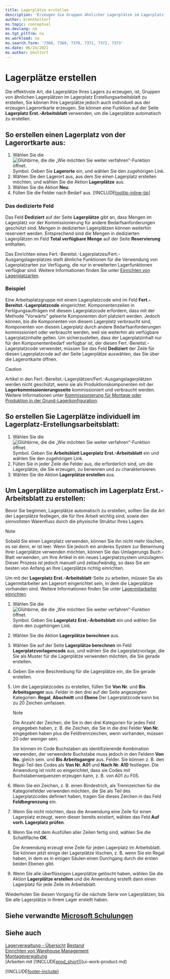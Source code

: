 ```yaml
---
title: Lagerplätze erstellen
description: 'Erzeugen Sie Gruppen ähnlicher Lagerplätze im Lagerplatz-Erstellungs-Arbeitsblatt, erstellen Sie Lagerplätze einzeln auf der Standortkarte oder automatisch im Lagerplatz-Erstellungs-Arbeitsblatt.'
author: brentholtorf
ms.topic: conceptual
ms.devlang: na
ms.tgt_pltfrm: na
ms.workload: na
ms.search.form: '7368, 7369, 7370, 7371, 7372, 7373'
ms.date: 06/24/2021
ms.author: bholtorf
---
```

# Lagerplätze erstellen

Die effektivste Art, die Lagerplätze Ihres Lagers zu erzeugen, ist, Gruppen von ähnlichen Lagerplätzen im Lagerplatz Erstellungsarbeitsblatt zu erstellen, Sie können Ihre Lagerplätze jedoch auch individuell aus der erzeugen Lagerortkarte erzeugen. Sie können eine Funktion auf der Seite **Lagerplatz Erst.-Arbeitsblatt** verwenden, um die Lagerplätze automatisch zu erstellen.  

## So erstellen einen Lagerplatz von der Lagerortkarte aus:

1.  Wählen Sie die ![Glühbirne, die die „Wie möchten Sie weiter verfahren“-Funktion öffnet.](media/ui-search/search_small.png "Wie möchten Sie weiter verfahren?") Symbol. Geben Sie **Lagerorte** ein, und wählen Sie den zugehörigen Link.  
2.  Wählen Sie den Lagerort aus, aus dem Sie einen Lagerplatz erstellen möchten, und wählen Sie die Aktion **Lagerplätze** aus.  
3. Wählen Sie die Aktion **Neu**.
4. Füllen Sie die Felder nach Bedarf aus. [!INCLUDE[tooltip-inline-tip](includes/tooltip-inline-tip_md.md)]

### Das dedizierte Feld

Das Feld **Dediziert** auf der Seite **Lagerplätze** gibt an, dass Mengen im Lagerplatz vor der Kommissionierung für andere Bedarfsanforderungen geschützt sind. Mengen in dedizierten Lagerplätzen können weiterhin reserviert werden. Entsprechend sind die Mengen in dedizierten Lagerplätzen im Feld **Total verfügbare Menge** auf der Seite **Reservierung** enthalten.

Das Einrichten eines Fert.-Bereitst.-Lagerplatzes/Fert.-Ausgangslagerplatzes stellt ähnliche Funktionen für die Verwendung von Lagerplatzarten zur Verfügung, die nur in erweiterten Lagerfunktionen verfügbar sind. Weitere Informationen finden Sie unter [Einrichten von Lagerplatzarten](warehouse-how-to-set-up-bin-types.md).

### Beispiel

Eine Arbeitsplatzgruppe mit einem Lagerplatzcode wird im Feld **Fert.-Bereitst.-Lagerplatzcode** eingerichtet. Komponentenzeilen in Fertigungsaufträgen mit diesem Lagerplatzcode erfordern, dass mit der Methode "Vorwärts" geleerte Komponenten dort platziert werden. Jedoch können, bis die Komponenten von diesem Lagerplatz verbraucht sind, Komponenten von diesem Lagerplatz durch andere Bedarfsanforderungen kommissioniert oder verbraucht werden, weil sie weiterhin als verfügbare Lagerplatzinhalte gelten. Um sicherzustellen, dass der Lagerplatzinhalt nur für den Komponentenbedarf verfügbar ist, der diesen Fert.-Bereitst.-Lagerplatzcode verwendet, müssen Sie das Feld **Dediziert** der Zeile für diesen Lagerplatzcode auf der Seite Lagerplätze auswählen, das Sie über die Lagerortkarte öffnen.

> [!Caution]
> Artikel in den Fert.-Bereitst.-Lagerplätzen/Fert.-Ausgangslagerplätzen werden nicht geschützt, wenn sie als Produktionskomponenten mit der **Lagerkommissionierungsseite** kommissioniert und verbraucht werden. Weitere Informationen unter [Kommissionierung für Montage oder Produktion in der Grund-Lagerkonfiguration](warehouse-how-to-pick-for-production.md).

## So erstellen Sie Lagerplätze individuell im Lagerplatz-Erstellungsarbeitsblatt:

1.  Wählen Sie die ![Glühbirne, die die „Wie möchten Sie weiter verfahren“-Funktion öffnet.](media/ui-search/search_small.png "Wie möchten Sie weiter verfahren?") Symbol. Geben Sie **Arbeitsblatt Lagerplatz Erst.-Arbeitsblatt** ein und wählen Sie den zugehörigen Link.  
2.  Füllen Sie in jeder Zeile die Felder aus, die erforderlich sind, um die Lagerplätze, die Sie erzeugen, zu benennen und zu charakterisieren.  
3.  Wählen Sie die Aktion **Lagerplätze erstellen** aus.  

## Um Lagerplätze automatisch im Lagerplatz Erst.-Arbeitsblatt zu erstellen:

Bevor Sie beginnen, Lagerplätze automatisch zu erstellen, sollten Sie die Art der Lagerplätze festlegen, die für Ihre Arbeit wichtig sind, sowie den sinnvollsten Warenfluss durch die physische Struktur Ihres Lagers.  

> [!NOTE]  
> Sobald Sie einen Lagerplatz verwenden, können Sie ihn nicht mehr löschen, es sei denn, er ist leer. Wenn Sie jedoch ein anderes System zur Benennung Ihrer Lagerplätze verwenden möchten, können Sie das Umlagerungs Buch.-Blatt verwenden, um Ihre Artikel in ein neues Lagerplatzsystem umzulagern. Dieser Prozess ist jedoch manuell und zeitaufwändig, so dass Sie am besten von Anfang an Ihre Lagerplätze richtig einrichten.  

Um mit der **Lagerplatz Erst.-Arbeitsblatt**-Seite zu arbeiten, müssen Sie als Lagermitarbeiter am Lagerort eingerichtet sein, in dem die Lagerplätze vorhanden sind. Weitere Informationen finden Sie unter [Lagermitarbeiter einrichten](warehouse-how-to-set-up-warehouse-employees.md)    

1.  Wählen Sie die ![Glühbirne, die die „Wie möchten Sie weiter verfahren“-Funktion öffnet.](media/ui-search/search_small.png "Sagen Sie mir, was Sie tun möchten") Symbol. Geben Sie **Lagerplatz Erst.-Arbeitsblatt** ein und wählen Sie dann den zugehörigen Link.  
2.  Wählen Sie die Aktion **Lagerplätze berechnen** aus.
3. Wählen Sie auf der Seite **Lagerplätze berechnen** im Feld **Lagerplatzvorlagencode** aus, und wählen Sie die Lagerplatzvorlage, die Sie als Muster für die Lagerplätze verwenden möchten, die Sie gerade erstellen.
4.  Geben Sie eine Beschreibung für die Lagerplätze ein, die Sie gerade erstellen.  
5.  Um die Lagerplatzcodes zu erstellen, füllen Sie **Von Nr.** und **Bis Arbeitsgangnr** aus. Felder in den drei auf der Seite angezeigten Kategorien: **Regal**, **Abschnitt** und **Ebene** Der Lagerplatzcode kann bis zu 20 Zeichen umfassen.  

    > [!NOTE]  
    >  Die Anzahl der Zeichen, die Sie in den drei Kategorien für jedes Feld eingegeben haben, z. B. die Zeichen, die Sie in die drei Felder **Von Nr.** eingegeben haben plus die Feldtrennzeichen, wenn vorhanden, müssen 20 oder weniger sein.  

     Sie können im Code Buchstaben als identifizierende Kombination verwenden, der verwendete Buchstabe muss jedoch in den Feldern **Von No.** gleich sein. und **Bis Arbeitsgangnr** aus. Felder. Sie können z. B. den Regal-Teil des Codes als **Von Nr. A01** und **Nach Nr. A10** festlegen. Die Anwendung ist nicht so eingerichtet, dass sie Codes mit Buchstabensequenzen erzeugen kann, z. B. von A01 zu F05.  

6.  Wenn Sie ein Zeichen, z. B. einen Bindestrich, als Trennzeichen für die Kategoriefelder verwenden möchten, die Sie als Teil des Lagerplatzcodes definiert haben, tragen Sie dieses Zeichen in das Feld **Feldbegrenzung** ein.  
7.  Wenn Sie nicht möchten, dass die Anwendung eine Zeile für einen Lagerplatz erzeugt, wenn dieser bereits existiert, wählen das Feld **Auf vorh. Lagerplatz prüfen**.  
8. Wenn Sie mit dem Ausfüllen aller Zeilen fertig sind, wählen Sie die Schaltfläche **OK**.

    Die Anwendung erzeugt eine Zeile für jeden Lagerplatz im Arbeitsblatt. Sie können jetzt einige der Lagerplätze löschen, z. B. wenn Sie ein Regal haben, in dem es in einigen Säulen einen Durchgang durch die ersten beiden Ebenen gibt.  

9. Wenn Sie alle überflüssigen Lagerplätze gelöscht haben, wählen Sie die Aktion **Lagerplätze erstellen** und die Anwendung erstellt dann einen Lagerplatz für jede Zeile im Arbeitsblatt.  

Wiederholen Sie diesen Vorgang für die nächste Serie von Lagerplätzen, bis Sie alle Lagerplätze in Ihrem Lager erstellt haben.  

## Siehe verwandte [Microsoft Schulungen](/training/modules/create-new-bins/)

## Siehe auch

[Lagerverwaltung – Übersicht](design-details-warehouse-management.md)
[Bestand](inventory-manage-inventory.md)  
[Einrichten von Warehouse Management](warehouse-setup-warehouse.md)  
[Montageverwaltung](assembly-assemble-items.md)  
[Arbeiten mit [!INCLUDE[prod_short](includes/prod_short.md)]](ui-work-product.md)


[!INCLUDE[footer-include](includes/footer-banner.md)]
